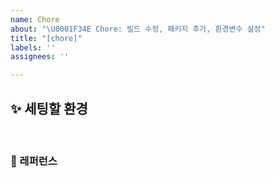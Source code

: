 ```yaml
---
name: Chore
about: "\U0001F34E Chore: 빌드 수정, 패키지 추가, 환경변수 설정"
title: "[chore]"
labels: ''
assignees: ''

---
```


## ✨ 세팅할 환경

<br>

### 📕 레퍼런스
